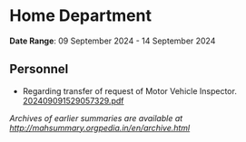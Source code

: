 # Home Department

**Date Range**: 09 September 2024 - 14 September 2024


## Personnel
- Regarding transfer of request of Motor Vehicle Inspector.\
  [202409091529057329.pdf](https://gr.maharashtra.gov.in/Site/Upload/Government%20Resolutions/English/202409091529057329.pdf)


*Archives of earlier summaries are available at http://mahsummary.orgpedia.in/en/archive.html*